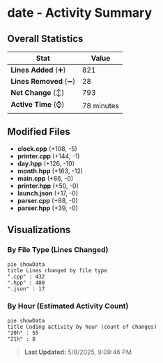 # date - Activity Summary 

## Overall Statistics

| Stat                   | Value                                                             |
| ---------------------- | ----------------------------------------------------------------- |
| **Lines Added** (➕)   | 821                                          |
| **Lines Removed** (➖) | 28                                        |
| **Net Change** (↕)    | 793                |
| **Active Time** (⌚)   | 78 minutes |


## Modified Files
- **clock.cpp** (+108, -5)
- **printer.cpp** (+144, -1)
- **day.hpp** (+126, -10)
- **month.hpp** (+163, -12)
- **main.cpp** (+86, -0)
- **printer.hpp** (+50, -0)
- **launch.json** (+17, -0)
- **parser.cpp** (+88, -0)
- **parser.hpp** (+39, -0)

## Visualizations

### By File Type (Lines Changed)

```mermaid
pie showData
title Lines changed by file type
".cpp" : 432
".hpp" : 400
".json" : 17
```

### By Hour (Estimated Activity Count)

```mermaid
pie showData
title Coding activity by hour (count of changes)
"20h" : 55
"21h" : 8
```


> **Last Updated:** 5/8/2025, 9:09:46 PM